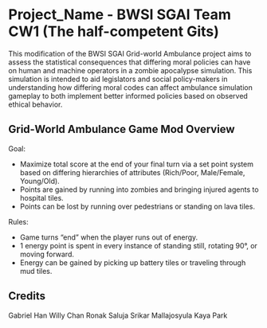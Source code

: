 # Project_Name - BWSI SGAI Team CW1 (The half-competent Gits)

This modification of the BWSI SGAI Grid-world Ambulance project aims to assess the statistical consequences that differing moral policies can have on human and machine operators in a zombie apocalypse simulation. This simulation is intended to aid legislators and social policy-makers in understanding how differing moral codes can affect ambulance simulation gameplay to both implement better informed policies based on observed ethical behavior.


## Grid-World Ambulance Game Mod Overview

Goal:
- Maximize total score at the end of your final turn via a set point system based on differing hierarchies of attributes (Rich/Poor, Male/Female, Young/Old). 
- Points are gained by running into zombies and bringing injured agents to hospital tiles. 
- Points can be lost by running over pedestrians or standing on lava tiles. 

Rules: 
- Game turns “end” when the player runs out of energy.
- 1 energy point is spent in every instance of standing still, rotating 90°, or moving forward.
- Energy can be gained by picking up battery tiles or traveling through mud tiles.



## Credits
Gabriel Han
Willy Chan
Ronak Saluja
Srikar Mallajosyula
Kaya Park







